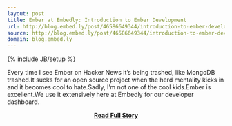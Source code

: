 ```yaml
---
layout: post
title: Ember at Embedly: Introduction to Ember Development
url: http://blog.embed.ly/post/46586649344/introduction-to-ember-development
source: http://blog.embed.ly/post/46586649344/introduction-to-ember-development
domain: blog.embed.ly
---
```

{% include JB/setup %}<p>Every time I see Ember on Hacker News it’s being trashed, like MongoDB trashed.It sucks for an open source project when the herd mentality kicks in and it becomes cool to hate.Sadly, I’m not one of the cool kids.Ember is excellent.We use it extensively here at Embedly for our developer dashboard.</p>
<center><p><a href="http://blog.embed.ly/post/46586649344/introduction-to-ember-development" style='padding:25px; font-sze:18px; font-weight: bold;'>Read Full Story</a></p></center>
